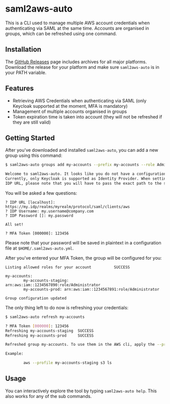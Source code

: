 # saml2aws-auto

This is a CLI used to manage multiple AWS account credentials when authenticating via SAML
at the same time. Accounts are organised in groups, which can be refreshed using one command.

## Installation

The [GitHub Releases](https://github.com/Rukenshia/saml2aws-auto/releases) page includes archives for all major platforms.
Download the release for your platform and make sure `saml2aws-auto` is in your PATH variable.

## Features

* Retrieving AWS Credentials when authenticating via SAML (only Keycloak supported at the moment, MFA is mandatory)
* Management of multiple accounts organised in groups
* Token expiration time is taken into account (they will not be refreshed if they are still valid)

## Getting Started

After you've downloaded and installed `saml2aws-auto`, you can add a new group using this command:

```bash
$ saml2aws-auto groups add my-accounts --prefix my-accounts --role Administrator

Welcome to saml2aws-auto. It looks like you do not have a configuration file yet.
Currently, only Keycloak is supported as Identity Provider. When setting the
IDP URL, please note that you will have to pass the exact path to the saml client of Keycloak.
```

You will be asked a few questions:

```
? IDP URL [localhost]: https://my.idp/realms/myrealm/protocol/saml/clients/aws
? IDP Username: my.username@company.com
? IDP Password []: my.password

All set!

? MFA Token [000000]: 123456
```

Please note that your password will be saved in plaintext in a configuration file at `$HOME/.saml2aws-auto.yml`.

After you've entered your MFA Token, the group will be configured for you:

```
Listing allowed roles for your account          SUCCESS

my-accounts:
        my-accounts-staging: arn:aws:iam::1234567890:role/Administrator
        my-accounts-prod: arn:aws:iam::1234567891:role/Administrator

Group configuration updated
```

The only thing left to do now is refreshing your credentials:

```bash
$ saml2aws-auto refresh my-accounts

? MFA Token [000000]: 123456
Refreshing my-accounts-staging  SUCCESS
Refreshing my-accounts-prod     SUCCESS

Refreshed group my-accounts. To use them in the AWS cli, apply the --profile flag with the name of the account.

Example:

        aws --profile my-accounts-staging s3 ls
```

## Usage

You can interactively explore the tool by typing `saml2aws-auto help`. This also works for any of the sub commands.